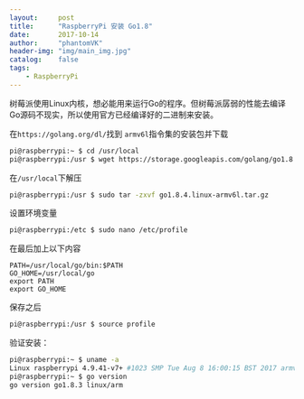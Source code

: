```yaml
---
layout:     post
title:      "RaspberryPi 安装 Go1.8"
date:       2017-10-14
author:     "phantomVK"
header-img: "img/main_img.jpg"
catalog:    false
tags:
    - RaspberryPi
---
```



树莓派使用Linux内核，想必能用来运行Go的程序。但树莓派孱弱的性能去编译Go源码不现实，所以使用官方已经编译好的二进制来安装。

在`https://golang.org/dl/`找到 `armv6l`指令集的安装包并下载

```bash
pi@raspberrypi:~ $ cd /usr/local
pi@raspberrypi:/usr $ wget https://storage.googleapis.com/golang/go1.8.4.linux-armv6l.tar.gz
```

在`/usr/local`下解压

```bash
pi@raspberrypi:/usr $ sudo tar -zxvf go1.8.4.linux-armv6l.tar.gz
```


设置环境变量

```bash
pi@raspberrypi:/etc $ sudo nano /etc/profile
```

在最后加上以下内容

```
PATH=/usr/local/go/bin:$PATH
GO_HOME=/usr/local/go
export PATH
export GO_HOME
```

保存之后

```bash
pi@raspberrypi:/usr $ source profile
```

验证安装：

```bash
pi@raspberrypi:~ $ uname -a
Linux raspberrypi 4.9.41-v7+ #1023 SMP Tue Aug 8 16:00:15 BST 2017 armv7l GNU/Linux
pi@raspberrypi:~ $ go version
go version go1.8.3 linux/arm
```

